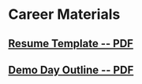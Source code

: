 # Career Materials

## [Resume Template -- PDF](docs/Resume.Template.SavvyCoders.pdf)

## [Demo Day Outline -- PDF](docs/SavvyDemoDay_Outline.pdf)
